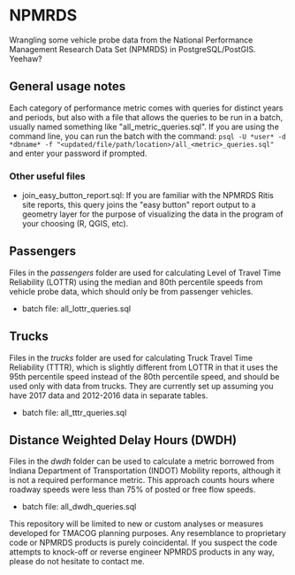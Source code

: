 # NPMRDS
Wrangling some vehicle probe data from the National Performance Management Research Data Set (NPMRDS) in PostgreSQL/PostGIS. Yeehaw?

## General usage notes
Each category of performance metric comes with queries for distinct years and periods, but also with a file that allows the queries to be run in a batch, usually named something like "all_metric_queries.sql". If you are using the command line, you can run the batch with the command: `psql -U *user* -d *dbname* -f "<updated/file/path/location>/all_<metric>_queries.sql"` and enter your password if prompted.

### Other useful files
- join_easy_button_report.sql: If you are familiar with the NPMRDS Ritis site reports, this query joins the "easy button" report output to a geometry layer for the purpose of visualizing the data in the program of your choosing (R, QGIS, etc).


## Passengers
Files in the *passengers* folder are used for calculating Level of Travel Time Reliability (LOTTR) using the median and 80th percentile speeds from vehicle probe data, which should only be from passenger vehicles.
- batch file: all_lottr_queries.sql

## Trucks
Files in the *trucks* folder are used for calculating Truck Travel Time Reliability (TTTR), which is slightly different from LOTTR in that it uses the 95th percentile speed instead of the 80th percentile speed, and should be used only with data from trucks. They are currently set up assuming you have 2017 data and 2012-2016 data in separate tables.
- batch file: all_tttr_queries.sql 

## Distance Weighted Delay Hours (DWDH)
Files in the *dwdh* folder can be used to calculate a metric borrowed from Indiana Department of Transportation (INDOT) Mobility reports, although it is not a required performance metric. This approach counts hours where roadway speeds were less than 75% of posted or free flow speeds.
- batch file: all_dwdh_queries.sql




This repository will be limited to new or custom analyses or measures developed for TMACOG planning purposes. Any resemblance to proprietary code or NPMRDS products is purely coincidental. If you suspect the code attempts to knock-off or reverse engineer NPMRDS products in any way, please do not hesitate to contact me.
